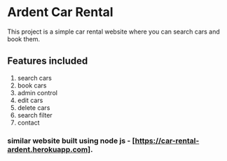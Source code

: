 # Ardent Car Rental

This project is a simple car rental website where you can search cars and book them.

## Features included

1. search cars
2. book cars
3. admin control
4. edit cars
5. delete cars
6. search filter
7. contact

### similar website built using node js - [https://car-rental-ardent.herokuapp.com].
